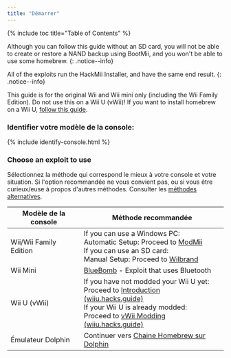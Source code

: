 ```yaml
---
title: "Démarrer"
---
```


{% include toc title="Table of Contents" %}

Although you can follow this guide without an SD card, you will not be able to create or restore a NAND backup using BootMii, and you won't be able to use some homebrew.
{: .notice--info}

All of the exploits run the HackMii Installer, and have the same end result.
{: .notice--info}

This guide is for the original Wii and Wii mini only (including the Wii Family Edition). Do not use this on a Wii U (vWii)! If you want to install homebrew on a Wii U, [follow this guide](https://wiiu.hacks.guide).

### Identifier votre modèle de la console:

{% include identify-console.html %}<br>

### Choose an exploit to use

Sélectionnez la méthode qui correspond le mieux à votre console et votre situation. Si l'option recommandée ne vous convient pas, ou si vous être curieux/euse à propos d'autres méthodes. Consulter les [méthodes alternatives](legacy-exploits).

| Modèle de la console   | Méthode recommandée                                                                                                                                                                                                                                                          |
| ---------------------- | ---------------------------------------------------------------------------------------------------------------------------------------------------------------------------------------------------------------------------------------------------------------------------- |
| Wii/Wii Family Edition | If you can use a Windows PC:<br> Automatic Setup: Proceed to [ModMii](modmii)<br> If you can use an SD card:<br> Manual Setup: Proceed to [Wilbrand](wilbrand)                                                                                             |
| Wii Mini               | [BlueBomb](bluebomb) - Exploit that uses Bluetooth                                                                                                                                                                                                                           |
| Wii U (vWii)           | If you have not modded your Wii U yet:<br> Proceed to [Introduction (wiiu.hacks.guide)](https://wiiu.hacks.guide/#/)<br> If your Wii U is already modded:<br> Proceed to [vWii Modding (wiiu.hacks.guide)](https://wiiu.hacks.guide/#/vwii/sd-preparation) |
| Émulateur Dolphin      | Continuer vers [Chaine Homebrew sur Dolphin](homebrew-dolphin)                                                                                                                                                                                                               |

